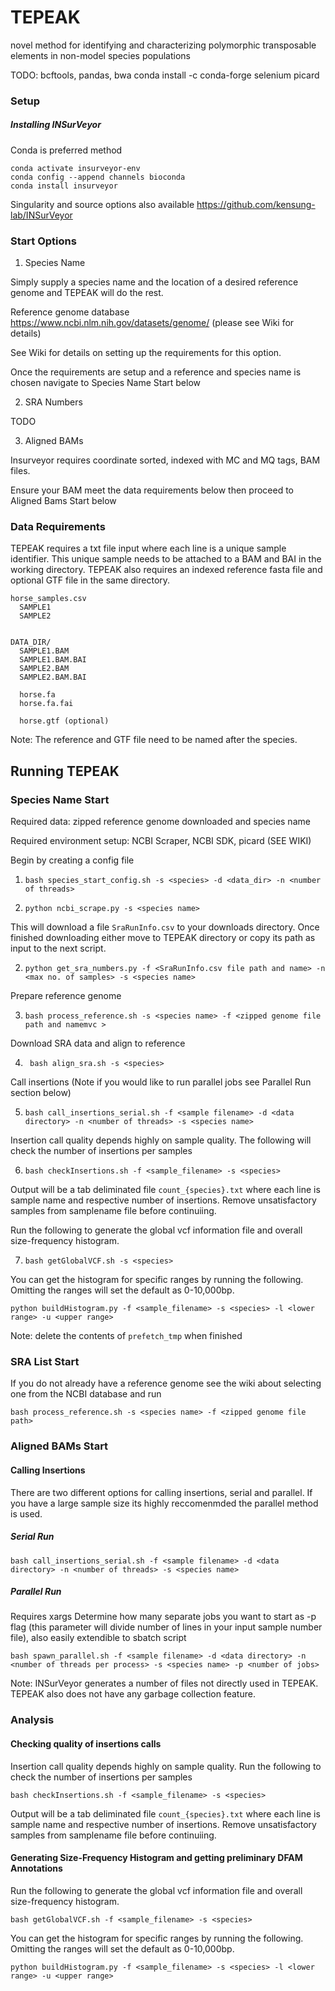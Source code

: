 # TEPEAK
novel method for identifying and characterizing polymorphic transposable elements in  non-model species populations

TODO: bcftools, pandas, bwa
 conda install -c conda-forge selenium
 picard

### Setup

##### Installing INSurVeyor 
Conda is preferred method 

```
conda activate insurveyor-env
conda config --append channels bioconda
conda install insurveyor
``` 
Singularity and source options also available https://github.com/kensung-lab/INSurVeyor

### Start Options

1. Species Name

Simply supply a species name and the location of a desired reference genome and TEPEAK will do the rest. 

Reference genome database https://www.ncbi.nlm.nih.gov/datasets/genome/ (please see Wiki for details)

See Wiki for details on setting up the requirements for this option.

Once the requirements are setup and a reference and species name is chosen navigate to Species Name Start below

2. SRA Numbers

TODO

3. Aligned BAMs

Insurveyor requires coordinate sorted, indexed with MC and MQ tags, BAM files.

Ensure your BAM meet the data requirements below then proceed to Aligned Bams Start below

### Data Requirements


TEPEAK requires a txt file input where each line is a unique sample identifier. This unique sample needs to be attached to a BAM and BAI in the working 
directory. TEPEAK also requires an indexed reference fasta file and optional GTF file in the same directory. 
```
horse_samples.csv
  SAMPLE1
  SAMPLE2


DATA_DIR/
  SAMPLE1.BAM
  SAMPLE1.BAM.BAI
  SAMPLE2.BAM
  SAMPLE2.BAM.BAI

  horse.fa
  horse.fa.fai

  horse.gtf (optional)
``` 
Note: The reference and GTF file need to be named after the species. 


## Running TEPEAK

### Species Name Start

Required data: zipped reference genome downloaded and species name 

Required environment setup: NCBI Scraper, NCBI SDK, picard (SEE WIKI) 

Begin by creating a config file

1. ``` bash species_start_config.sh -s <species> -d <data_dir> -n <number of threads> ```
 
2. ``` python ncbi_scrape.py -s <species name> ```

This will download a file ```SraRunInfo.csv``` to your downloads directory. Once finished downloading either move to TEPEAK directory or copy its path as input to the next script.

2. ``` python get_sra_numbers.py -f <SraRunInfo.csv file path and name> -n <max no. of samples> -s <species name> ```

Prepare reference genome 

3. ``` bash process_reference.sh -s <species name> -f <zipped genome file path and namemvc > ```

Download SRA data and align to reference 

4.  ``` bash align_sra.sh -s <species>```

Call insertions (Note if you would like to run parallel jobs see Parallel Run section below)

5. ```bash call_insertions_serial.sh -f <sample filename> -d <data directory> -n <number of threads> -s <species name> ```

Insertion call quality depends highly on sample quality. The following will check the number of insertions per samples

6. ```bash checkInsertions.sh -f <sample_filename> -s <species>```

Output will be a tab deliminated file ```count_{species}.txt``` where each line is sample name and respective number of insertions. Remove unsatisfactory samples from samplename file before continuiing. 

Run the following to generate the global vcf information file and overall size-frequency histogram.

7. ```bash getGlobalVCF.sh -s <species>```

You can get the histogram for specific ranges by running the following. Omitting the ranges will set the default as 0-10,000bp.

```python buildHistogram.py -f <sample_filename> -s <species> -l <lower range> -u <upper range>```

Note: delete the contents of ```prefetch_tmp``` when finished

### SRA List Start

If you do not already have a reference genome see the wiki about selecting one from the NCBI database and run 

``` bash process_reference.sh -s <species name> -f <zipped genome file path> ```


### Aligned BAMs Start

#### Calling Insertions
There are two different options for calling insertions, serial and parallel. If you have a large sample size its highly reccomenmded the parallel method 
is used.

##### Serial Run

```bash call_insertions_serial.sh -f <sample filename> -d <data directory> -n <number of threads> -s <species name> ```

##### Parallel Run
Requires xargs
Determine how many separate jobs you want to start as -p flag (this parameter will divide number of lines in your input sample number file), also easily 
extendible to sbatch script

```bash spawn_parallel.sh -f <sample filename> -d <data directory> -n <number of threads per process> -s <species name> -p <number of jobs>```

Note: INSurVeyor generates a number of files not directly used in TEPEAK. TEPEAK also does not have any garbage collection feature. 

### Analysis

#### Checking quality of insertions calls
Insertion call quality depends highly on sample quality. Run the following to check the number of insertions per samples

```bash checkInsertions.sh -f <sample_filename> -s <species>```

Output will be a tab deliminated file ```count_{species}.txt``` where each line is sample name and respective number of insertions. Remove unsatisfactory samples from samplename file before continuiing. 

#### Generating Size-Frequency Histogram and getting preliminary DFAM Annotations
Run the following to generate the global vcf information file and overall size-frequency histogram.

```bash getGlobalVCF.sh -f <sample_filename> -s <species>```

You can get the histogram for specific ranges by running the following. Omitting the ranges will set the default as 0-10,000bp.

```python buildHistogram.py -f <sample_filename> -s <species> -l <lower range> -u <upper range>```

####

